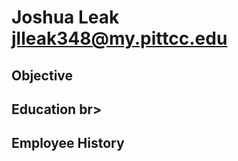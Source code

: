 <DOCTYPE HTML>
<html lang="en">

<html></html>

<h1>Joshua Leak <br/><a href="https://www.pittcc.edu">jlleak348@my.pittcc.edu</a></h1>

<h2>Objective</h2>

<h2>Education
br></h2>

<h2>Employee History</h2>


